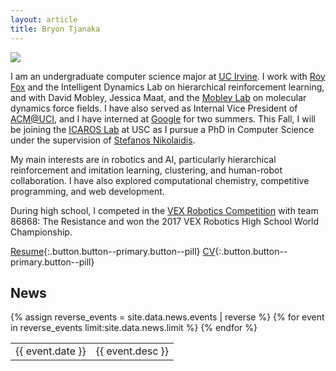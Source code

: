 ```yaml
---
layout: article
title: Bryon Tjanaka
---
```


<div class="card profile-pic">
  <div class="card__image">
    <img class="image" src="/assets/img/btjanaka.jpg"/>
  </div>
</div>

I am an undergraduate computer science major at [UC Irvine](https://uci.edu/). I
work with [Roy Fox](https://royf.org/) and the Intelligent Dynamics Lab on
hierarchical reinforcement learning, and with David Mobley, Jessica Maat, and
the [Mobley Lab](https://mobleylab.org/) on molecular dynamics force fields. I
have also served as Internal Vice President of [ACM@UCI](http://acm-uci.org/),
and I have interned at [Google](https://google.com) for two summers. This Fall,
I will be joining the [ICAROS Lab](http://icaros.usc.edu) at USC as I pursue a
PhD in Computer Science under the supervision of
[Stefanos Nikolaidis](https://stefanosnikolaidis.net).

My main interests are in robotics and AI, particularly hierarchical
reinforcement and imitation learning, clustering, and human-robot collaboration.
I have also explored computational chemistry, competitive programming, and web
development.

During high school, I competed in the
[VEX Robotics Competition](https://en.wikipedia.org/wiki/VEX_Robotics_Competition)
with team 86868: The Resistance and won the 2017 VEX Robotics High School World
Championship.

[Resume](/assets/pdf/btjanaka-resume.pdf){:.button.button--primary.button--pill}
[CV](/assets/pdf/btjanaka-cv.pdf){:.button.button--primary.button--pill}

<div class="news">
  <h2>News</h2>
  <table>
    {% assign reverse_events = site.data.news.events | reverse %}
    {% for event in reverse_events limit:site.data.news.limit %}
      <tr>
        <td class="date">{{ event.date }}</td>
        <td class="desc">{{ event.desc }}</td>
      </tr>
    {% endfor %}
  </table>
</div>

<!-- [> Konami Code <] -->
<script type="text/javascript" src="/assets/js/konami.js"></script>
<script type="text/javascript">
let konami = new Konami(function() { alert('Konami Code!')});
</script>
